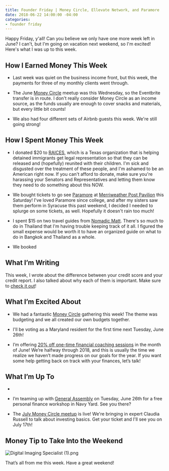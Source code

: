 ```yaml
---
title: Founder Friday | Money Circle, Ellevate Network, and Paramore
date: 2018-06-22 14:00:00 -04:00
categories:
- founder friday
---
```


Happy Friday, y'all! Can you believe we only have one more week left in June? I can't, but I'm going on vacation next weekend, so I'm excited! Here's what I was up to this week.

## **How I Earned Money This Week**

* Last week was quiet on the business income front, but this week, the payments for three of my monthly clients went through.

* The June [Money Circle](https://www.maggiegermano.com/moneycircle/) meetup was this Wednesday, so the Eventbrite transfer is in route. I don't really consider Money Circle as an income source, as the funds usually are enough to cover snacks and materials, but every little bit counts!

* We also had four different sets of Airbnb guests this week. We're still going strong!

## **How I Spent Money This Week**

* I donated $20 to [RAICES](https://www.raicestexas.org/), which is a Texas organization that is helping detained immigrants get legal representation so that they can be released and (hopefully) reunited with their children. I'm sick and disgusted over the treatment of these people, and I'm ashamed to be an American right now. If you can't afford to donate, make sure you're harassing your Senators and Representatives and letting them know they need to do something about this NOW. 

* We bought tickets to go see [Paramore](http://www.paramore.net/) at [Merriweather Post Pavilion](https://www.merriweathermusic.com/) this Saturday! I've loved Paramore since college, and after my sisters saw them perform in Syracuse this past weekend, I decided I needed to splurge on some tickets, as well. Hopefully it doesn't rain too much!

* I spent $15 on two travel guides from [Nomadic Matt](https://www.nomadicmatt.com/). There's so much to do in Thailand that I'm having trouble keeping track of it all. I figured the small expense would be worth it to have an organized guide on what to do in Bangkok and Thailand as a whole.

* We booked 

## **What I’m Writing**

This week, I wrote about the difference between your credit score and your credit report. I also talked about why each of them is important. Make sure to [check it out](https://www.maggiegermano.com/blog/the-difference-between-your-credit-score-and-your-credit-report/)!

## **What I’m Excited About**

* We had a fantastic [Money Circle](https://www.maggiegermano.com/moneycircle/) gathering this week! The theme was budgeting and we all created our own budgets together. 

* I'll be voting as a Maryland resident for the first time next Tuesday, June 26th! 

* I’m offering [20% off one-time financial coaching sessions](https://maggiegermanofinancialcoaching.as.me/onetimediscount) in the month of June! We’re halfway through 2018, and this is usually the time we realize we haven’t made progress on our goals for the year. If you want some help getting back on track with your finances, let’s talk!

## **What I’m Up To**

* 

* I’m teaming up with [General Assembly](https://generalassemb.ly/education/mo-money-mo-worries-get-financially-savvy-in-2018/washington-dc/49127) on Tuesday, June 26th for a free personal finance workshop in Navy Yard. See you there?

* The [July Money Circle meetup](https://www.maggiegermano.com/events/investing-101/) is live! We're bringing in expert Claudia Russell to talk about investing basics. Get your ticket and I'll see you on July 17th!

## **Money Tip to Take Into the Weekend**

![Digital Imaging Specialist (1).png](/uploads/Digital%20Imaging%20Specialist%20(1).png)

That’s all from me this week. Have a great weekend!